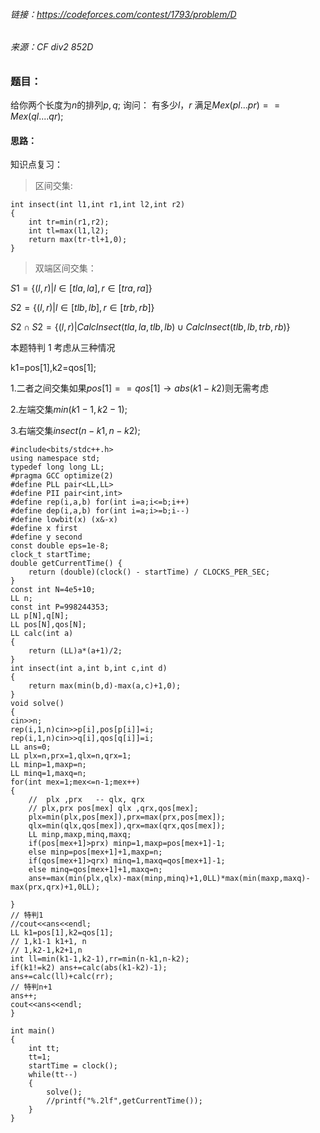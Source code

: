 
###### 链接：https://codeforces.com/contest/1793/problem/D
###### 来源：CF div2 852D

### 题目：
给你两个长度为$n$的排列$p,q$;
询问：
有多少$l，r$ 满足$Mex(pl...pr)==Mex(ql....qr)$;
#### 思路：
知识点复习：

>区间交集: 

    int insect(int l1,int r1,int l2,int r2)
    {
        int tr=min(r1,r2);
        int tl=max(l1,l2);
        return max(tr-tl+1,0);
    }
>双端区间交集：

$S1=\lbrace(l,r)|l\in[tla,la] ,r\in[tra,ra]\rbrace$

$S2=\lbrace(l,r)|l\in[tlb,lb] ,r\in[trb,rb] \rbrace$

${S2\cap S2 }=\lbrace(l,r)|CalcInsect(tla,la,tlb,lb)\cup CalcInsect(tlb,lb,trb,rb) \rbrace$   

本题特判 $1$ 考虑从三种情况

k1=pos[1],k2=qos[1];

1.二者之间交集如果$pos[1]==qos[1]\to abs(k1-k2)$则无需考虑

2.左端交集$min(k1-1,k2-1)$;

3.右端交集$insect(n-k1,n-k2)$;


    #include<bits/stdc++.h>
    using namespace std;
    typedef long long LL;
    #pragma GCC optimize(2)
    #define PLL pair<LL,LL>
    #define PII pair<int,int>
    #define rep(i,a,b) for(int i=a;i<=b;i++)
    #define dep(i,a,b) for(int i=a;i>=b;i--)
    #define lowbit(x) (x&-x)
    #define x first
    #define y second
    const double eps=1e-8;
    clock_t startTime;
    double getCurrentTime() {
        return (double)(clock() - startTime) / CLOCKS_PER_SEC;
    }
    const int N=4e5+10;
    LL n;
    const int P=998244353;
    LL p[N],q[N];
    LL pos[N],qos[N];
    LL calc(int a)
    {
        return (LL)a*(a+1)/2;
    }
    int insect(int a,int b,int c,int d)
    {
        return max(min(b,d)-max(a,c)+1,0);
    }
    void solve()
    {
    cin>>n;
    rep(i,1,n)cin>>p[i],pos[p[i]]=i;
    rep(i,1,n)cin>>q[i],qos[q[i]]=i;
    LL ans=0;
    LL plx=n,prx=1,qlx=n,qrx=1;
    LL minp=1,maxp=n;
    LL minq=1,maxq=n;
    for(int mex=1;mex<=n-1;mex++)
    {
        //  plx ,prx   -- qlx, qrx
        // plx,prx pos[mex] qlx ,qrx,qos[mex];
        plx=min(plx,pos[mex]),prx=max(prx,pos[mex]);
        qlx=min(qlx,qos[mex]),qrx=max(qrx,qos[mex]);
        LL minp,maxp,minq,maxq;
        if(pos[mex+1]>prx) minp=1,maxp=pos[mex+1]-1;
        else minp=pos[mex+1]+1,maxp=n;
        if(qos[mex+1]>qrx) minq=1,maxq=qos[mex+1]-1;
        else minq=qos[mex+1]+1,maxq=n;
        ans+=max(min(plx,qlx)-max(minp,minq)+1,0LL)*max(min(maxp,maxq)-max(prx,qrx)+1,0LL);
        
    }
    // 特判1
    //cout<<ans<<endl;
    LL k1=pos[1],k2=qos[1];
    // 1,k1-1 k1+1, n
    // 1,k2-1,k2+1,n
    int ll=min(k1-1,k2-1),rr=min(n-k1,n-k2);
    if(k1!=k2) ans+=calc(abs(k1-k2)-1);
    ans+=calc(ll)+calc(rr);
    // 特判n+1
    ans++;
    cout<<ans<<endl;
    }
    
    int main()
    {
        int tt;
        tt=1;
        startTime = clock();
        while(tt--)
        {
            solve();
            //printf("%.2lf",getCurrentTime());
        }
    }